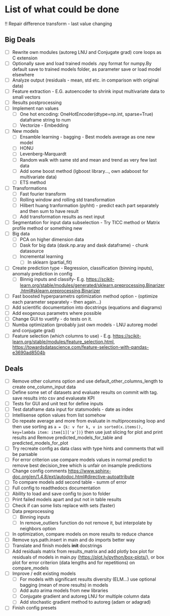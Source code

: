 # List of what could be done

!! Repair difference transform - last value changing

## Big Deals

- [ ] Rewrite own modules (autoreg LNU and Conjugate grad) core loops as C extension
- [ ] Optionally save and load trained models .npy format for numpy.By default save to trained models folder, as parameter save or load model elsewhere
- [ ] Analyze output (residuals - mean, std etc. in comparison with original data)
- [ ] Feature extraction - E.G. autoencoder to shrink input multivariate data to small vectors
- [ ] Results postprocessing
- [ ] Implement nan values
  - [ ] One hot encoding: OneHotEncoder(dtype=np.int, sparse=True) dataframe string to num
  - [ ] Vectorize - Embedding
- [ ] New models
  - [ ] Ensamble learning - bagging - Best models average as one new model
  - [ ] HONU
  - [ ] Levenberg-Marquardt
  - [ ] Random walk with same std and mean and trend as very few last data
  - [ ] Add some boost method (lgboost library..., own adaboost for multivariate data)
  - [ ] ETS method
- [ ] Transformations
  - [ ] Fast fourier transform
  - [ ] Rolling window and rolling std transformation
  - [ ] Hilbert huang tranformation (pyhht) - predict each part separately and then sum to have result
  - [ ] Add transformation results as next input
- [ ] Segmentation for input data subselection - Try TICC method or Matrix profile method or something new
- [ ] Big data
  - [ ] PCA on higher dimension data
  - [ ] Dask for big data (dask.np.aray and dask dataframe) - chunk datasource
  - [ ] Incremental learning
    - [ ] In sklearn (partial_fit)
- [ ] Create prediction type - Regression, classification (binning inputs), anomaly prediction in config
  - [ ] Binnig inputs and classify- E.g. https://scikit-learn.org/stable/modules/generated/sklearn.preprocessing.Binarizer.html#sklearn.preprocessing.Binarizer
- [ ] Fast boosted hyperparametrs optimization method option - (optimize each parameter separately - then again...)
- [ ] Add scientific documentation into docstrings (equations and diagrams)
- [ ] Add exogenous parametrs where possible
- [ ] Change GUI to vuetify - do tests on it.
- [ ] Numba optimization (probably just own models - LNU autoreg model and conjugate grad)
- [ ] Feature selection (which columns to use) - E.g. https://scikit-learn.org/stable/modules/feature_selection.html, https://towardsdatascience.com/feature-selection-with-pandas-e3690ad8504b

## Deals

- [ ] Remove other columns option and use default_other_columns_length to create one_column_input data
- [ ] Define some set of datasets and evaluate results on commit with tag. save results into csv and evalueate KPI
- [ ] Tests for GUI and unit test for define inputs
- [ ] Test dataframe data input for statsmodels - date as index
- [ ] Intellisense option values from list somehow
- [ ] Do repeate average and more from evaluate in multiprocessing loop and then use sorting as `a = {k: v for k, v in sorted(x.items(), key=lambda item: item[1]['a'])}` then use just slicing for plot and print results and Remove predicted_models_for_table and predicted_models_for_plot
- [ ] Try recreate config as data class with type hints and comments that will be parsable
- [ ] For error criterion use compare models values in normal predict to remove best decision_tree which is unfair on insample predictions
- [ ] Change config comments https://www.sphinx-doc.org/en/1.4.8/ext/autodoc.html#directive-autoattribute
- [ ] To compare models add second table - summ of error
- [ ] Full config to readthedocs documentation
- [ ] Ability to load and save config to json to folder
- [ ] Print failed models apart and put not in table results
- [ ] Check if can some lists replace with sets (faster)
- [ ] Data preprocessing
  - [ ] Binning inputs
  - [ ] In remove_outliers function do not remove it, but interpolate by neighbors option
- [ ] In optimization, compare models on more results to reduce chance
- [ ] Remove sys.path.insert in main and do imports better way
- [ ] Translate and finish models **init** docstrings
- [ ] Add residuals matrix from results_matrix and add plotly box plot for residuals of models in main.py (https://plot.ly/python/box-plots/), or box plot for error criterion (data lengths and for repetitions) on compare_models
- [ ] Improve / edit existing models
  - [ ] For models with significant results diversity (ELM...) use optional bagging (mean of more results) in models
  - [ ] Add auto arima models from new libraries
  - [ ] Conjugate gradient and autoreg LNU for multiple column data
  - [ ] Add stochastic gradient method to autoreg (adam or adagrad)
- [ ] Finish config presets
